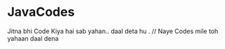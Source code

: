 # JavaCodes
Jitna bhi Code Kiya hai sab yahan.. daal deta hu .
// Naye Codes mile toh yahaan daal dena 
